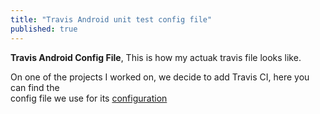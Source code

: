 ```yaml
---
title: "Travis Android unit test config file"
published: true
---
```


**Travis Android Config File**, This is how my actuak travis file looks like.

On one of the projects I worked on, we decide to add Travis CI, here you can find the <br>
config file we use for its [configuration](https://gist.github.com/oscarg798/b3fd52a61a07f968a6473e6a648d4029)



